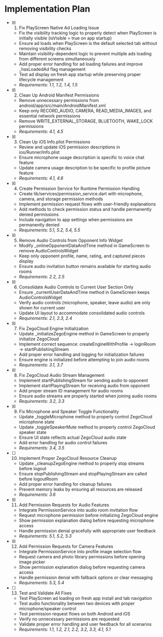 # Implementation Plan

- [x] 1. Fix PlayScreen Native Ad Loading Issue
  - Fix the visibility tracking logic to properly detect when PlayScreen is initially visible (isVisible = true on app startup)
  - Ensure ad loads when PlayScreen is the default selected tab without removing visibility checks
  - Maintain visibility-dependent logic to prevent multiple ads loading from different screens simultaneously
  - Add proper error handling for ad loading failures and improve _hasLoadedAd flag management
  - Test ad display on fresh app startup while preserving proper lifecycle management
  - _Requirements: 1.1, 1.2, 1.4, 1.5_

- [x] 2. Clean Up Android Manifest Permissions
  - Remove unnecessary permissions from android/app/src/main/AndroidManifest.xml
  - Keep only RECORD_AUDIO, CAMERA, READ_MEDIA_IMAGES, and essential network permissions
  - Remove WRITE_EXTERNAL_STORAGE, BLUETOOTH, WAKE_LOCK permissions
  - _Requirements: 4.1, 4.5_

- [x] 3. Clean Up iOS Info.plist Permissions
  - Review and update iOS permission descriptions in ios/Runner/Info.plist
  - Ensure microphone usage description is specific to voice chat feature
  - Update camera usage description to be specific to profile picture feature
  - _Requirements: 4.1, 4.6_

- [x] 4. Create Permission Service for Runtime Permission Handling
  - Create lib/services/permission_service.dart with microphone, camera, and storage permission methods
  - Implement permission request flows with user-friendly explanations
  - Add methods to check permission status and handle permanently denied permissions
  - Include navigation to app settings when permissions are permanently denied
  - _Requirements: 5.1, 5.2, 5.4, 5.5_

- [x] 5. Remove Audio Controls from Opponent Info Widget
  - Modify _onlineOpponentDataAndTime method in GameScreen to remove AudioControlsWidget
  - Keep only opponent profile, name, rating, and captured pieces display
  - Ensure audio invitation button remains available for starting audio rooms
  - _Requirements: 2.2, 2.5_

- [x] 6. Consolidate Audio Controls to Current User Section Only
  - Ensure _currentUserDataAndTime method in GameScreen keeps AudioControlsWidget
  - Verify audio controls (microphone, speaker, leave audio) are only shown for current user
  - Update UI layout to accommodate consolidated audio controls
  - _Requirements: 2.1, 2.3, 2.4_

- [x] 7. Fix ZegoCloud Engine Initialization
  - Update _initializeZegoEngine method in GameScreen to properly initialize ZegoCloud
  - Implement correct sequence: createEngineWithProfile -> loginRoom -> startPublishingStream
  - Add proper error handling and logging for initialization failures
  - Ensure engine is initialized before attempting to join audio rooms
  - _Requirements: 3.1, 3.7_

- [x] 8. Fix ZegoCloud Audio Stream Management
  - Implement startPublishingStream for sending audio to opponent
  - Implement startPlayingStream for receiving audio from opponent
  - Add proper stream ID management for audio rooms
  - Ensure audio streams are properly started when joining audio rooms
  - _Requirements: 3.2, 3.3_

- [x] 9. Fix Microphone and Speaker Toggle Functionality
  - Update _toggleMicrophone method to properly control ZegoCloud microphone state
  - Update _toggleSpeakerMute method to properly control ZegoCloud speaker state
  - Ensure UI state reflects actual ZegoCloud audio state
  - Add error handling for audio control failures
  - _Requirements: 3.4, 3.5_

- [ ] 10. Implement Proper ZegoCloud Resource Cleanup
  - Update _cleanupZegoEngine method to properly stop streams before logout
  - Ensure stopPublishingStream and stopPlayingStream are called before logoutRoom
  - Add proper error handling for cleanup failures
  - Prevent memory leaks by ensuring all resources are released
  - _Requirements: 3.6_

- [x] 11. Add Permission Requests for Audio Features
  - Integrate PermissionService into audio room invitation flow
  - Request microphone permission before initializing ZegoCloud engine
  - Show permission explanation dialog before requesting microphone access
  - Handle permission denial gracefully with appropriate user feedback
  - _Requirements: 5.1, 5.2, 5.3_

- [x] 12. Add Permission Requests for Camera Features
  - Integrate PermissionService into profile image selection flow
  - Request camera and photo library permissions before opening image picker
  - Show permission explanation dialog before requesting camera access
  - Handle permission denial with fallback options or clear messaging
  - _Requirements: 5.3, 5.4_

- [ ] 13. Test and Validate All Fixes
  - Test PlayScreen ad loading on fresh app install and tab navigation
  - Test audio functionality between two devices with proper microphone/speaker control
  - Test permission request flows on both Android and iOS
  - Verify no unnecessary permissions are requested
  - Validate proper error handling and user feedback for all scenarios
  - _Requirements: 1.1, 1.2, 2.1, 2.2, 3.2, 3.3, 4.1, 5.1_